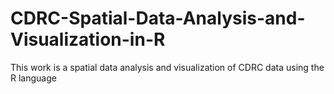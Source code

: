 # CDRC-Spatial-Data-Analysis-and-Visualization-in-R
This work is a spatial data analysis and visualization of CDRC data using the R language
